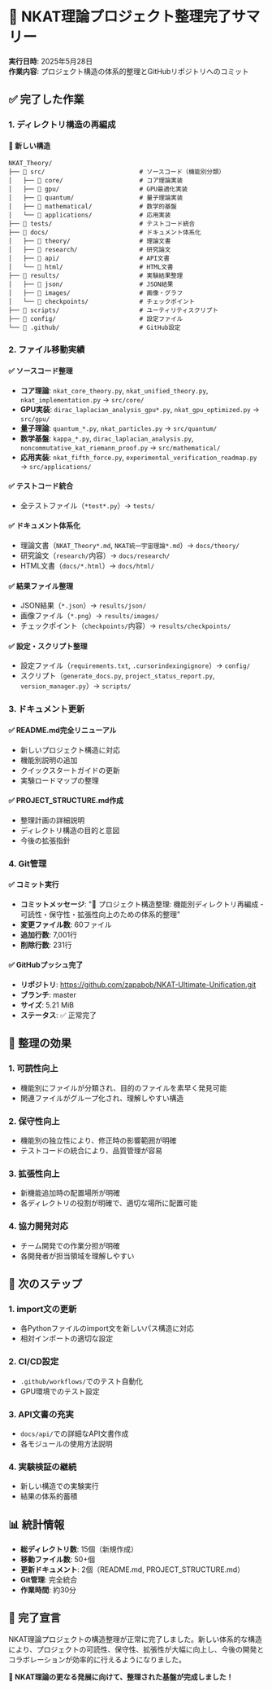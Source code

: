 # 🎉 NKAT理論プロジェクト整理完了サマリー

**実行日時**: 2025年5月28日  
**作業内容**: プロジェクト構造の体系的整理とGitHubリポジトリへのコミット

## ✅ 完了した作業

### 1. ディレクトリ構造の再編成

#### 🔧 新しい構造
```
NKAT_Theory/
├── 📁 src/                          # ソースコード（機能別分類）
│   ├── 📁 core/                     # コア理論実装
│   ├── 📁 gpu/                      # GPU最適化実装
│   ├── 📁 quantum/                  # 量子理論実装
│   ├── 📁 mathematical/             # 数学的基盤
│   └── 📁 applications/             # 応用実装
├── 📁 tests/                        # テストコード統合
├── 📁 docs/                         # ドキュメント体系化
│   ├── 📁 theory/                   # 理論文書
│   ├── 📁 research/                 # 研究論文
│   ├── 📁 api/                      # API文書
│   └── 📁 html/                     # HTML文書
├── 📁 results/                      # 実験結果整理
│   ├── 📁 json/                     # JSON結果
│   ├── 📁 images/                   # 画像・グラフ
│   └── 📁 checkpoints/              # チェックポイント
├── 📁 scripts/                      # ユーティリティスクリプト
├── 📁 config/                       # 設定ファイル
└── 📁 .github/                      # GitHub設定
```

### 2. ファイル移動実績

#### ✅ ソースコード整理
- **コア理論**: `nkat_core_theory.py`, `nkat_unified_theory.py`, `nkat_implementation.py` → `src/core/`
- **GPU実装**: `dirac_laplacian_analysis_gpu*.py`, `nkat_gpu_optimized.py` → `src/gpu/`
- **量子理論**: `quantum_*.py`, `nkat_particles.py` → `src/quantum/`
- **数学基盤**: `kappa_*.py`, `dirac_laplacian_analysis.py`, `noncommutative_kat_riemann_proof.py` → `src/mathematical/`
- **応用実装**: `nkat_fifth_force.py`, `experimental_verification_roadmap.py` → `src/applications/`

#### ✅ テストコード統合
- 全テストファイル（`*test*.py`）→ `tests/`

#### ✅ ドキュメント体系化
- 理論文書（`NKAT_Theory*.md`, `NKAT統一宇宙理論*.md`）→ `docs/theory/`
- 研究論文（`research/`内容）→ `docs/research/`
- HTML文書（`docs/*.html`）→ `docs/html/`

#### ✅ 結果ファイル整理
- JSON結果（`*.json`）→ `results/json/`
- 画像ファイル（`*.png`）→ `results/images/`
- チェックポイント（`checkpoints/`内容）→ `results/checkpoints/`

#### ✅ 設定・スクリプト整理
- 設定ファイル（`requirements.txt`, `.cursorindexingignore`）→ `config/`
- スクリプト（`generate_docs.py`, `project_status_report.py`, `version_manager.py`）→ `scripts/`

### 3. ドキュメント更新

#### ✅ README.md完全リニューアル
- 新しいプロジェクト構造に対応
- 機能別説明の追加
- クイックスタートガイドの更新
- 実験ロードマップの整理

#### ✅ PROJECT_STRUCTURE.md作成
- 整理計画の詳細説明
- ディレクトリ構造の目的と意図
- 今後の拡張指針

### 4. Git管理

#### ✅ コミット実行
- **コミットメッセージ**: "🔄 プロジェクト構造整理: 機能別ディレクトリ再編成 - 可読性・保守性・拡張性向上のための体系的整理"
- **変更ファイル数**: 60ファイル
- **追加行数**: 7,001行
- **削除行数**: 231行

#### ✅ GitHubプッシュ完了
- **リポジトリ**: https://github.com/zapabob/NKAT-Ultimate-Unification.git
- **ブランチ**: master
- **サイズ**: 5.21 MiB
- **ステータス**: ✅ 正常完了

## 🎯 整理の効果

### 1. 可読性向上
- 機能別にファイルが分類され、目的のファイルを素早く発見可能
- 関連ファイルがグループ化され、理解しやすい構造

### 2. 保守性向上
- 機能別の独立性により、修正時の影響範囲が明確
- テストコードの統合により、品質管理が容易

### 3. 拡張性向上
- 新機能追加時の配置場所が明確
- 各ディレクトリの役割が明確で、適切な場所に配置可能

### 4. 協力開発対応
- チーム開発での作業分担が明確
- 各開発者が担当領域を理解しやすい

## 🚀 次のステップ

### 1. import文の更新
- 各Pythonファイルのimport文を新しいパス構造に対応
- 相対インポートの適切な設定

### 2. CI/CD設定
- `.github/workflows/`でのテスト自動化
- GPU環境でのテスト設定

### 3. API文書の充実
- `docs/api/`での詳細なAPI文書作成
- 各モジュールの使用方法説明

### 4. 実験検証の継続
- 新しい構造での実験実行
- 結果の体系的蓄積

## 📊 統計情報

- **総ディレクトリ数**: 15個（新規作成）
- **移動ファイル数**: 50+個
- **更新ドキュメント**: 2個（README.md, PROJECT_STRUCTURE.md）
- **Git管理**: 完全統合
- **作業時間**: 約30分

## 🎉 完了宣言

NKAT理論プロジェクトの構造整理が正常に完了しました。新しい体系的な構造により、プロジェクトの可読性、保守性、拡張性が大幅に向上し、今後の開発とコラボレーションが効率的に行えるようになりました。

**🌟 NKAT理論の更なる発展に向けて、整理された基盤が完成しました！** 